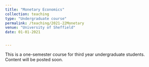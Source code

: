 ```yaml
---
title: "Monetary Economics"
collection: teaching
type: "Undergraduate course"
permalink: /teaching/2021-22Monetary 
venue: "University of Sheffield"
date: 01-01-2021


---
```


This is a one-semester course for third year undergraduate students. Content will be posted soon.
